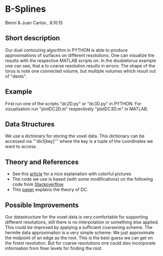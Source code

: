 # B-Splines
Benni & Juan Carlos , 8.10.15

## Short description
Our dual contouring algorithm in PYTHON is able to produce approximations of surfaces on different resolutions. One can visualize the results with the respective MATLAB scripts on.
In the doubletorus example one can see, that a to coarse resolution results in errors: The shape of the torus is note one connected volume, but multiple volumes which result out of "dents".

## Example
First run one of the scripts "dc2D.py" or "dc3D.py" in PYTHON. For vizualisation run "plotDC2D.m" respectively "plotDC3D.m" in MATLAB.

## Data Structures
We use a dictionary for storing the voxel data. This dictionary can be accessed via '''dict[key]''' where the key is a tuple of the coordinates we want to access.

## Theory and References
- See this [article](http://www.mattkeeter.com/projects/contours/) for a nice explanation with colorful pictures
- The code we use is based (with some modifications) on the following code from [Stackoverflow](http://stackoverflow.com/questions/6485908/basic-dual-contouring-theory)
- This [paper](http://www.frankpetterson.com/publications/dualcontour/dualcontour.pdf) explains the theory of DC.

## Possible Improvements
Our datastructure for the voxel data is very comfortable for supporting different resolutions, still there is no interpolation or something else applied. This could be improved by applying a sufficient coarsening scheme.
The hermite data approximaiton is a very simple scheme: We just approximate the midpoint of an edge as the root. This is the best guess we can get on the finest resolution. But for coarse resolutions one could also incorporate information from finer levels for finding the root.
